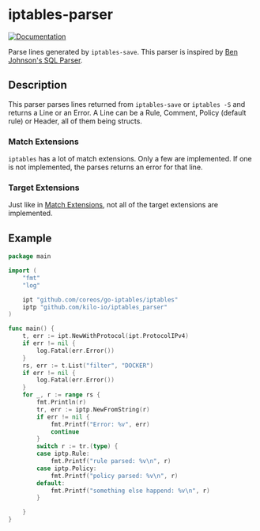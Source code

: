 # iptables-parser

[![Documentation](https://godoc.org/github.com/kilo-io/iptables_parser?status.svg)](http://godoc.org/github.com/kilo-io/iptables_parser)

Parse lines generated by `iptables-save`.
This parser is inspired by [Ben Johnson's SQL Parser](https://github.com/benbjohnson/sql-parser).

## Description

This parser parses lines returned from `iptables-save` or `iptables -S` and returns a Line or an Error.
A Line can be a Rule, Comment, Policy (default rule) or Header,
all of them being structs.

### Match Extensions

`iptables` has a lot of match extensions.
Only a few are implemented.
If one is not implemented, the parses returns an error for that line.

### Target Extensions

Just like in [Match Extensions](#Match-Extension), not all of the target extensions are implemented. 

## Example

```go
package main

import (
	"fmt"
	"log"

	ipt "github.com/coreos/go-iptables/iptables"
	iptp "github.com/kilo-io/iptables_parser"
)

func main() {
	t, err := ipt.NewWithProtocol(ipt.ProtocolIPv4)
	if err != nil {
		log.Fatal(err.Error())
	}
	rs, err := t.List("filter", "DOCKER")
	if err != nil {
		log.Fatal(err.Error())
	}
	for _, r := range rs {
		fmt.Println(r)
		tr, err := iptp.NewFromString(r)
		if err != nil {
			fmt.Printf("Error: %v", err)
			continue
		}
		switch r := tr.(type) {
		case iptp.Rule:
			fmt.Printf("rule parsed: %v\n", r)
		case iptp.Policy:
			fmt.Printf("policy parsed: %v\n", r)
		default:
			fmt.Printf("something else happend: %v\n", r)
		}

	}
}
```
